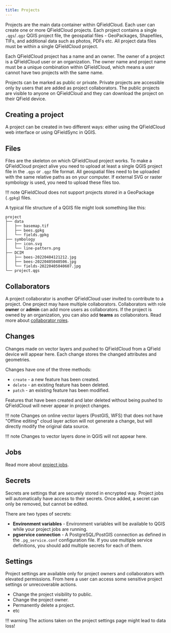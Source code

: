 ```yaml
---
title: Projects
---
```


Projects are the main data container within QFieldCloud. Each user can create one or more QFieldCloud projects. Each project contains a single `.qgs`/`.qgz` QGIS project file, the geospatial files - GeoPackages, Shapefiles, TIFs, and additional data such as photos, PDFs etc. All project data files must be within a single QFieldCloud project.

Each QFieldCloud project has a name and an owner. The owner of a project is a QFieldCloud user or an organization. The owner name and project name must be a unique combination within QFieldCloud, which means a user cannot have two projects with the same name.

Projects can be marked as public or private. Private projects are accessible only by users that are added as project collaborators. The public projects are visible to anyone on QFieldCloud and they can download the project on their QField device.

## Creating a project

A project can be created in two different ways: either using the QFieldCloud web interface or using QFieldSync in QGIS.

## Files

Files are the skeleton on which QFieldCloud project works. To make a QFieldCloud project alive you need to upload at least a single QGIS project file in the `.qgs` or `.qgz` file format. All geospatial files need to be uploaded with the same relative paths as on your computer. If external SVG or raster symbology is used, you need to upload these files too.

!!! note
    QFieldCloud does not support projects stored in a GeoPackage (`.gpkg`) files.

A typical file structure of a QGIS file might look something like this:
```
project
├── data
│   ├── basemap.tif
│   ├── bees.gpkg
│   └── fields.gpkg
├── symbology
│   ├── icon.svg
│   └── line-pattern.png
├── DCIM
│   ├── bees-20220404121212.jpg
│   ├── bees-20220405040506.jpg
│   └── fields-20220405040607.jpg
└── project.qgs
```

## Collaborators

A project collaborator is another QFieldCloud user invited to contribute to a project. One project may have multiple collaborators. Collaborators with role **owner** or **admin** can add more users as collaborators. If the project is owned by an organization, you can also add **teams** as collaborators. Read more about [collaborator roles](permissions.md).

## Changes

Changes made on vector layers and pushed to QFieldCloud from a QField device will appear here. Each change stores the changed attributes and geometries.

Changes have one of the three methods:

- `create` - a new feature has been created.
- `delete` - an existing feature has been deleted.
- `patch` - an existing feature has been modified.

Features that have been created and later deleted without being pushed to QFieldCloud will never appear in project changes.

!!! note
    Changes on online vector layers (PostGIS, WFS) that does not have "Offline editing" cloud layer action will not generate a change, but will directly modify the original data source.

!!! note
    Changes to vector layers done in QGIS will not appear here.

## Jobs

Read more about [project jobs](jobs.md).

## Secrets

Secrets are settings that are securely stored in encrypted way. Project jobs will automatically have access to their secrets. Once added, a secret can only be removed, but cannot be edited.

There are two types of secrets:

- **Environment variables** - Environment variables will be available to QGIS while your project jobs are running.
- **pgservice connection** - A PostgreSQL/PostGIS connection as defined in the <code>.pg_service.conf</code> configuration file. If you use multiple service definitions, you should add multiple secrets for each of them.

## Settings

Project settings are available only for project owners and collaborators with elevated permissions. From here a user can access some sensitive project settings or unrecoverable actions.

- Change the project visibility to public.
- Change the project owner.
- Permanently delete a project.
- etc

!!! warning
    The actions taken on the project settings page might lead to data loss!
